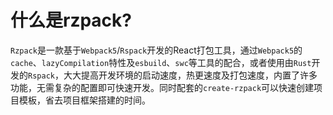 # 什么是rzpack?

`Rzpack`是一款基于`Webpack5`/`Rspack`开发的React打包工具，通过`Webpack5`的`cache`、`lazyCompilation`特性及`esbuild`、`swc`等工具的配合，或者使用由`Rust`开发的`Rspack`，大大提高开发环境的启动速度，热更速度及打包速度，内置了许多功能，无需复杂的配置即可快速开发。同时配套的`create-rzpack`可以快速创建项目模板，省去项目框架搭建的时间。